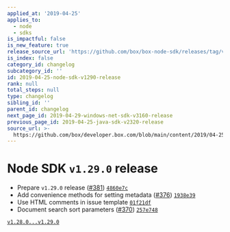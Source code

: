 ```yaml
---
applied_at: '2019-04-25'
applies_to:
  - node
  - sdks
is_impactful: false
is_new_feature: true
release_source_url: 'https://github.com/box/box-node-sdk/releases/tag/v1.29.0'
is_index: false
category_id: changelog
subcategory_id: ''
id: 2019-04-25-node-sdk-v1290-release
rank: null
total_steps: null
type: changelog
sibling_id: ''
parent_id: changelog
next_page_id: 2019-04-29-windows-net-sdk-v3160-release
previous_page_id: 2019-04-25-java-sdk-v2320-release
source_url: >-
  https://github.com/box/developer.box.com/blob/main/content/2019/04-25-node-sdk-v1290-release.md
---
```

# Node SDK `v1.29.0` release

- Prepare `v1.29.0` release ([#381](https://github.com/box/box-node-sdk/pull/381))  [`4860e7c`](https://github.com/box/box-node-sdk/commit/4860e7c)
- Add convenience methods for setting metadata ([#376](https://github.com/box/box-node-sdk/pull/376))  [`1938e39`](https://github.com/box/box-node-sdk/commit/1938e39)
- Use HTML comments in issue template  [`01f21df`](https://github.com/box/box-node-sdk/commit/01f21df)
- Document search sort parameters ([#370](https://github.com/box/box-node-sdk/pull/370))  [`257e748`](https://github.com/box/box-node-sdk/commit/257e748)

[`v1.28.0...v1.29.0`](https://github.com/box/box-node-sdk/compare/`v1.28.0...v1.29.0`)